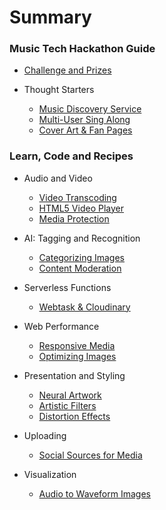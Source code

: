 # Summary

### Music Tech Hackathon Guide

* [Challenge and Prizes](README.md)

* Thought Starters

    * [Music Discovery Service](thought-starters/build-a-music-discovery-service.md)
    * [Multi-User Sing Along ](thought-starters/multi-user-sing-along.md)
    * [Cover Art & Fan Pages](thought-starters/build-styled-fan-pages-from-artist-photos.md)

### Learn, Code and Recipes

* Audio and Video

    * [Video Transcoding](audio-and-video/video-transcoding.md)
    * [HTML5 Video Player](audio-and-video/html-5-video-player.md)
    * [Media Protection](audio-and-video/protecting-your-videos.md)

* AI: Tagging and Recognition

    * [Categorizing Images](auto-tagging-facial-recognition-and-ai/add-ons-and-other-features.md)
    * [Content Moderation](auto-tagging-facial-recognition-and-ai/content-moderation.md)

* Serverless Functions

    * [Webtask & Cloudinary](functions-as-a-service/build-an-online-contest.md)

* Web Performance

    * [Responsive Media](performance/rich-image-delivery.md)
    * [Optimizing Images](performance/auto-crop-responsive-images.md)

* Presentation and Styling

    * [Neural Artwork](presentation-and-responsive-image-delivery/turn-photos-to-art-with-style-transfer.md)
    * [Artistic Filters](presentation-and-responsive-image-delivery/image-filters.md)
    * [Distortion Effects](presentation-and-responsive-image-delivery/size-images-to-fit-your-graphic-design.md)

* Uploading

    * [Social Sources for Media](uploading/upload-videos-from-dropbox-and-other-sources.md)

* Visualization

    * [Audio to Waveform Images](visualization/audio-to-waveform-images.md)


